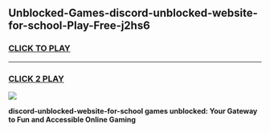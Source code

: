 
## Unblocked-Games-discord-unblocked-website-for-school-Play-Free-j2hs6
<h3>
<a href="https://premium76.site?title=discord-unblocked-website-for-school&ref=23A">CLICK TO PLAY</a></h3>
<hr>

<h3>
<a href="https://premium76.site?title=discord-unblocked-website-for-school&ref=23A">CLICK 2 PLAY</a>
  
</h3>

<a href="https://premium76.site?title=discord-unblocked-website-for-school&ref=23A"><img src="https://clearcache.store/games.png"></a>


**discord-unblocked-website-for-school games unblocked: Your Gateway to Fun and Accessible Online Gaming**
